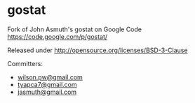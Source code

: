 gostat
======

Fork of John Asmuth's gostat on Google Code https://code.google.com/p/gostat/

Released under http://opensource.org/licenses/BSD-3-Clause

Committers:

* wilson.pw@gmail.com
* tyapca7@gmail.com
* jasmuth@gmail.com
